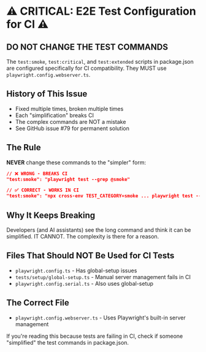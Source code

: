 # ⚠️ CRITICAL: E2E Test Configuration for CI ⚠️

## DO NOT CHANGE THE TEST COMMANDS

The `test:smoke`, `test:critical`, and `test:extended` scripts in package.json
are configured specifically for CI compatibility. They MUST use 
`playwright.config.webserver.ts`.

## History of This Issue
- Fixed multiple times, broken multiple times
- Each "simplification" breaks CI
- The complex commands are NOT a mistake
- See GitHub issue #79 for permanent solution

## The Rule
**NEVER** change these commands to the "simpler" form:
```json
// ❌ WRONG - BREAKS CI
"test:smoke": "playwright test --grep @smoke"

// ✅ CORRECT - WORKS IN CI  
"test:smoke": "npx cross-env TEST_CATEGORY=smoke ... playwright test --config=playwright.config.webserver.ts"
```

## Why It Keeps Breaking
Developers (and AI assistants) see the long command and think it can be
simplified. IT CANNOT. The complexity is there for a reason.

## Files That Should NOT Be Used for CI Tests
- `playwright.config.ts` - Has global-setup issues
- `tests/setup/global-setup.ts` - Manual server management fails in CI
- `playwright.config.serial.ts` - Also uses global-setup

## The Correct File
- `playwright.config.webserver.ts` - Uses Playwright's built-in server management

If you're reading this because tests are failing in CI, check if someone
"simplified" the test commands in package.json.